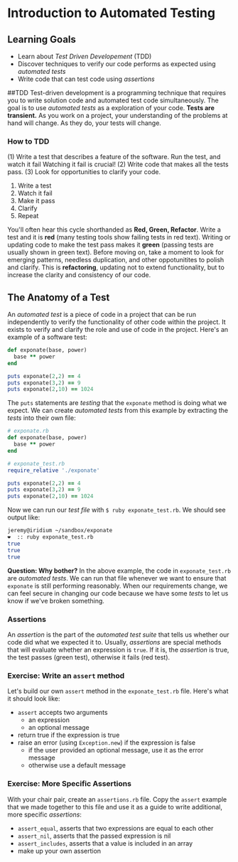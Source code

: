 # Introduction to Automated Testing
## Learning Goals
- Learn about _Test Driven Developement_ (TDD)
- Discover techniques to verify our code performs as expected using _automated tests_
- Write code that can test code using _assertions_

##TDD
Test-driven development is a programming technique that requires you to write solution code and automated test code simultaneously. The goal is to use _automated tests_ as a exploration of your code. __Tests are transient.__ As you work on a project, your understanding of the problems at hand will change. As they do, your tests will change.

### How to TDD
(1) Write a test that describes a feature of the software. Run the test, and watch it fail Watching it fail is crucial! (2) Write code that makes all the tests pass. (3) Look for opportunities to clarify your code.

1. Write a test
1. Watch it fail
1. Make it pass
1. Clarify
1. Repeat

You'll often hear this cycle shorthanded as __Red, Green, Refactor__. Write a test and it is __red__ (many testing tools show failing tests in red text). Writing or updating code to make the test pass makes it __green__ (passing tests are usually shown in green text). Before moving on, take a moment to look for emerging patterns, needless duplication, and other oppotunitites to polish and clarify. This is __refactoring__, updating not to extend functionality, but to increase the clarity and consistency of our code. 

## The Anatomy of a Test
An _automated test_ is a piece of code in a project that can be run independently to verify the functionality of other code within the project. It exists to verify and clarify the role and use of code in the project. Here's an example of a software test:

```ruby
def exponate(base, power)
  base ** power
end

puts exponate(2,2) == 4
puts exponate(3,2) == 9
puts exponate(2,10) == 1024
```

The `puts` statements are _testing_ that the `exponate` method is doing what we expect. We can create _automated tests_ from this example by extracting the _tests_ into their own file:

```ruby
# exponate.rb
def exponate(base, power)
  base ** power
end
```

```ruby
# exponate_test.rb
require_relative './exponate'

puts exponate(2,2) == 4
puts exponate(3,2) == 9
puts exponate(2,10) == 1024
```
 
Now we can run our _test file_ with `$ ruby exponate_test.rb`. We should see output like:

```bash
jeremy@iridium ~/sandbox/exponate
❤️  :: ruby exponate_test.rb 
true
true
true
```
__Question: Why bother?__
In the above example, the code in `exponate_test.rb` are _automated tests_. We can run that file whenever we want to ensure that `exponate` is still performing reasonably. When our requirements change, we can feel secure in changing our code because we have some _tests_ to let us know if we've broken something.

### Assertions
An _assertion_ is the part of the _automated test suite_ that tells us whether our code did what we expected it to. Usually, _assertions_ are special methods that will evaluate whether an expression is `true`. If it is, the _assertion_ is true, the test passes (green test), otherwise it fails (red test).

### Exercise: Write an `assert` method
Let's build our own `assert` method in the `exponate_test.rb` file. Here's what it should look like:

- `assert` accepts two arguments 
  - an expression
  - an optional message
- return true if the expression is true
- raise an error (using `Exception.new`) if the expression is false
  - if the user provided an optional message, use it as the error message
  - otherwise use a default message

### Exercise: More Specific Assertions
With your chair pair, create an `assertions.rb` file. Copy the  `assert` example that we made together to this file and use it as a guide to write additional, more specific _assertions_:

- `assert_equal`, asserts that two expressions are equal to each other
- `assert_nil`, asserts that the passed expression is nil
- `assert_includes`, asserts that a value is included in an array
- make up your own assertion


